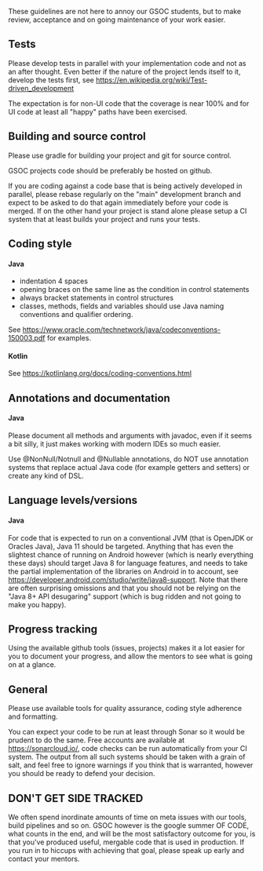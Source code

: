 These guidelines are not here to annoy our GSOC students, but to make review, acceptance and on going maintenance of your work easier.

## Tests

Please develop tests in parallel with your implementation code and not as an after thought. Even better if the nature of the project lends itself to it, develop the tests first, see https://en.wikipedia.org/wiki/Test-driven_development

The expectation is for non-UI code that the coverage is near 100% and for UI code at least all "happy" paths have been exercised.

## Building and source control

Please use gradle for building your project and git for source control.

GSOC projects code should be preferably be hosted on github.

If you are coding against a code base that is being actively developed in parallel, please rebase regularly on the "main" development branch and expect to be asked to do that again immediately before your code is merged. If on the other hand your project is stand alone please setup a CI system that at least builds your project and runs your tests.

## Coding style

#### Java

- indentation 4 spaces
- opening braces  on the same line as the condition in control statements
- always bracket statements in control structures
- classes, methods, fields and variables should use Java naming conventions and qualifier ordering.

See https://www.oracle.com/technetwork/java/codeconventions-150003.pdf for examples.

#### Kotlin

See https://kotlinlang.org/docs/coding-conventions.html

## Annotations and documentation

#### Java

Please document all methods and arguments with javadoc, even if it seems a bit silly, it just makes working with modern IDEs so much easier.

Use @NonNull/Notnull and @Nullable annotations, do NOT use annotation systems that replace actual Java code (for example getters and setters) or create any kind of DSL.

## Language levels/versions

#### Java

For code that is expected to run on a conventional JVM (that is OpenJDK or Oracles Java), Java 11 should be targeted. Anything that has even the slightest chance of running on Android however (which is nearly everything these days) should target Java 8 for language features, and needs to take the partial implementation of the libraries on Android in to account, see https://developer.android.com/studio/write/java8-support. Note that there are often surprising omissions and that you should not be relying on the "Java 8+ API desugaring" support (which is bug ridden and not going to make you happy).

## Progress tracking

Using the available github tools (issues, projects) makes it a lot easier for you to document your progress, and allow the mentors to see what is going on at a glance.

## General

Please use available tools for quality assurance, coding style adherence and formatting.

You can expect your code to be run at least through Sonar so it would be prudent to do the same. Free accounts are available at https://sonarcloud.io/, code checks can be run automatically from your CI system. The output from all such systems should be taken with a grain of salt, and feel free to ignore warnings if you think that is warranted, however you should be ready to defend your decision.

## DON'T GET SIDE TRACKED

We often spend inordinate amounts of time on meta issues with our tools, build pipelines and so on. GSOC however is the google summer OF CODE, what counts in the end, and will be the most satisfactory outcome for you, is that you've produced useful, mergable code that is used in production. If you run in to hiccups with achieving that goal, please speak up early and contact your mentors.
